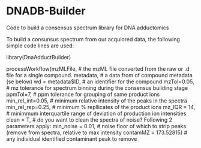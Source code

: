 # DNADB-Builder
Code to build a consensus spectrum library for DNA adductomics

To build a consunsus spectrum from our acquiored data, the following simple code lines are used:

library(DnaAdductBuilder)


processWorkflow(mzMLFile, # the mzML file converted from the raw or .d file for a single compound.
				metadata, # a data from of compound metadata (se below)
				wd = metadata$ID, # an identifier for the compound
				mzTol=0.05, # mz tolerance for spectrum binning during the consensus building stage
				ppmTol=7, # ppm tolerance for grouping of same product ions
				min_rel_int=0.05, # minimum relative intensity of the peaks in the spectra
				min_rel_rep=0.25, # minimum % repllicates of the product ions
				mz_IQR = 14, # minimmum interquartile range of deviation of production ion intensities
				clean = T, # do you want to clean the spectra of noise?  Following 2 parameters apply:
				min_noise = 0.01, # noise floor of which to strip peaks (remove from spectra, relative to max intensity
				contamMZ = 173.52815) # any individual identified contaminant peak to remove